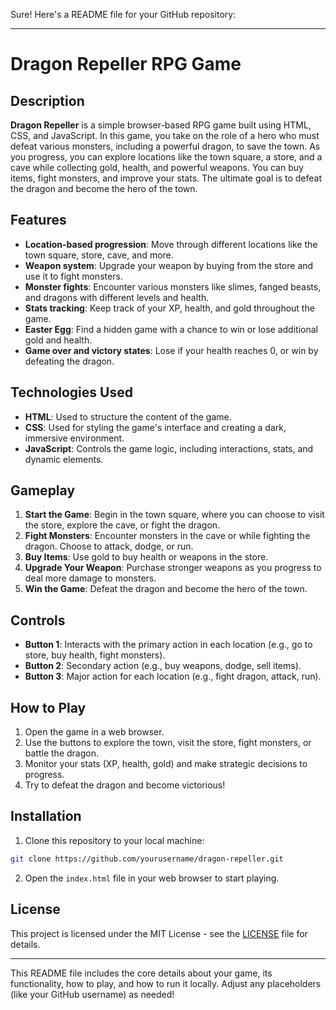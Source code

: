 Sure! Here's a README file for your GitHub repository:

---

# Dragon Repeller RPG Game

## Description

**Dragon Repeller** is a simple browser-based RPG game built using HTML, CSS, and JavaScript. In this game, you take on the role of a hero who must defeat various monsters, including a powerful dragon, to save the town. As you progress, you can explore locations like the town square, a store, and a cave while collecting gold, health, and powerful weapons. You can buy items, fight monsters, and improve your stats. The ultimate goal is to defeat the dragon and become the hero of the town.

## Features

- **Location-based progression**: Move through different locations like the town square, store, cave, and more.
- **Weapon system**: Upgrade your weapon by buying from the store and use it to fight monsters.
- **Monster fights**: Encounter various monsters like slimes, fanged beasts, and dragons with different levels and health.
- **Stats tracking**: Keep track of your XP, health, and gold throughout the game.
- **Easter Egg**: Find a hidden game with a chance to win or lose additional gold and health.
- **Game over and victory states**: Lose if your health reaches 0, or win by defeating the dragon.

## Technologies Used

- **HTML**: Used to structure the content of the game.
- **CSS**: Used for styling the game's interface and creating a dark, immersive environment.
- **JavaScript**: Controls the game logic, including interactions, stats, and dynamic elements.

## Gameplay

1. **Start the Game**: Begin in the town square, where you can choose to visit the store, explore the cave, or fight the dragon.
2. **Fight Monsters**: Encounter monsters in the cave or while fighting the dragon. Choose to attack, dodge, or run.
3. **Buy Items**: Use gold to buy health or weapons in the store.
4. **Upgrade Your Weapon**: Purchase stronger weapons as you progress to deal more damage to monsters.
5. **Win the Game**: Defeat the dragon and become the hero of the town.

## Controls

- **Button 1**: Interacts with the primary action in each location (e.g., go to store, buy health, fight monsters).
- **Button 2**: Secondary action (e.g., buy weapons, dodge, sell items).
- **Button 3**: Major action for each location (e.g., fight dragon, attack, run).

## How to Play

1. Open the game in a web browser.
2. Use the buttons to explore the town, visit the store, fight monsters, or battle the dragon.
3. Monitor your stats (XP, health, gold) and make strategic decisions to progress.
4. Try to defeat the dragon and become victorious!

## Installation

1. Clone this repository to your local machine:

```bash
git clone https://github.com/yourusername/dragon-repeller.git
```

2. Open the `index.html` file in your web browser to start playing.

## License

This project is licensed under the MIT License - see the [LICENSE](LICENSE) file for details.

---

This README file includes the core details about your game, its functionality, how to play, and how to run it locally. Adjust any placeholders (like your GitHub username) as needed!
